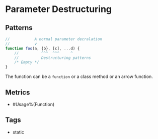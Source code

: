 # Parameter Destructuring

## Patterns

```js
//           A normal parameter decralation
//           v
function foo(a, {b}, [c], ...d) {
    //          ^^^  ^^^     ^
    //          Destructuring patterns
    /* Empty */
}
```

The function can be a `function` or a class method or an arrow function.

## Metrics

* #Usage%(Function)

## Tags

* static
